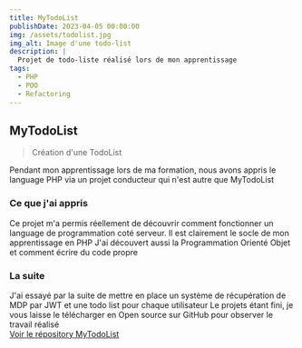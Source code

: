 ```yaml
---
title: MyTodoList
publishDate: 2023-04-05 00:00:00
img: /assets/todolist.jpg
img_alt: Image d'une todo-list
description: |
  Projet de todo-liste réalisé lors de mon apprentissage 
tags:
  - PHP
  - POO
  - Refactoring
---
```


## MyTodoList

> Création d'une TodoList

Pendant mon apprentissage lors de ma formation, nous avons appris le language PHP via un projet conducteur qui n'est autre que MyTodoList

### Ce que j'ai appris

Ce projet m'a permis réellement de découvrir comment fonctionner un language de programmation coté serveur.
Il est clairement le socle de mon apprentissage en PHP 
J'ai découvert aussi la Programmation Orienté Objet et comment écrire du code propre


### La suite

J'ai essayé par la suite de mettre en place un système de récupération de MDP par JWT et une todo list pour chaque utilisateur
Le projets étant fini, je vous laisse le télécharger en Open source sur GitHub pour observer le travail réalisé </br>
<a class="btn-link" href="https://github.com/yassin13008/todolist">Voir le répository MyTodoList</a>
